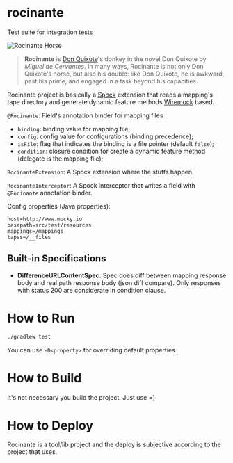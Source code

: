 # rocinante

Test suite for integration tests

![Rocinante Horse](http://www.artnet.com/WebServices/images/ll00162lldQkOGFgVeECfDrCWvaHBOcZVDC/oskar-garvens-don-quixote-de-la-mancha-upon-his-horse-rocinante.jpg)

> **Rocinante** is [Don Quixote](https://en.wikipedia.org/wiki/Don_Quixote)'s donkey in the novel Don Quixote by _Miguel de Cervantes_. In many ways, Rocinante is not only Don Quixote's horse, but also his double: like Don Quixote, he is awkward, past his prime, and engaged in a task beyond his capacities.

Rocinante project is basically a [Spock](http://spockframework.org) extension that reads a mapping's tape directory and generate dynamic feature methods [Wiremock](http://wiremock.org/docs/record-playback) based.

`@Rocinante`: Field's annotation binder for mapping files

- `binding`: binding value for mapping file;
- `config`: config value for configurations (binding precedence);
- `isFile`: flag that indicates the binding is a file pointer (default `false`);
- `condition`: closure condition for create a dynamic feature method (delegate is the mapping file);

`RocinanteExtension`: A Spock extension where the stuffs happen.

`RocinanteInterceptor`: A Spock interceptor that writes a field with `@Rocinante` annotation binder.

Config properties (Java properties):

```properties
host=http://www.mocky.io
basepath=src/test/resources
mappings=/mappings
tapes=/__files
```

## Built-in Specifications

- **DifferenceURLContentSpec**: Spec does diff between mapping response body and real path response body (json diff compare). Only responses with status 200 are considerate in condition clause.

# How to Run

```bash
./gradlew test
```

You can use `-D<property>` for overriding default properties.

# How to Build

It's not necessary you build the project. Just use =]

# How to Deploy

Rocinante is a tool/lib project and the deploy is subjective according to the project that uses.
